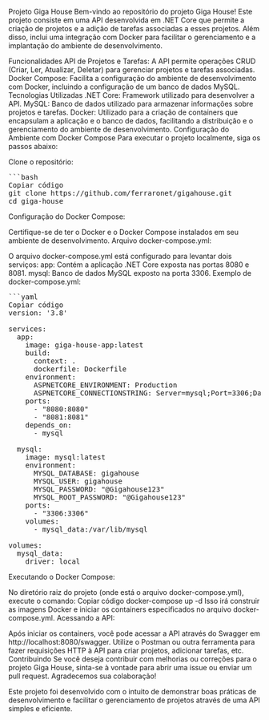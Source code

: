 Projeto Giga House
Bem-vindo ao repositório do projeto Giga House! Este projeto consiste em uma API desenvolvida em .NET Core que permite a criação de projetos e a adição de tarefas associadas a esses projetos. Além disso, inclui uma integração com Docker para facilitar o gerenciamento e a implantação do ambiente de desenvolvimento.

Funcionalidades
API de Projetos e Tarefas: A API permite operações CRUD (Criar, Ler, Atualizar, Deletar) para gerenciar projetos e tarefas associadas.
Docker Compose: Facilita a configuração do ambiente de desenvolvimento com Docker, incluindo a configuração de um banco de dados MySQL.
Tecnologias Utilizadas
.NET Core: Framework utilizado para desenvolver a API.
MySQL: Banco de dados utilizado para armazenar informações sobre projetos e tarefas.
Docker: Utilizado para a criação de containers que encapsulam a aplicação e o banco de dados, facilitando a distribuição e o gerenciamento do ambiente de desenvolvimento.
Configuração do Ambiente com Docker Compose
Para executar o projeto localmente, siga os passos abaixo:

Clone o repositório:

<pre>
```bash
Copiar código
git clone https://github.com/ferraronet/gigahouse.git
cd giga-house
</pre>

Configuração do Docker Compose:

Certifique-se de ter o Docker e o Docker Compose instalados em seu ambiente de desenvolvimento.
Arquivo docker-compose.yml:

O arquivo docker-compose.yml está configurado para levantar dois serviços:
app: Contém a aplicação .NET Core exposta nas portas 8080 e 8081.
mysql: Banco de dados MySQL exposto na porta 3306.
Exemplo de docker-compose.yml:

<pre>
```yaml
Copiar código
version: '3.8'

services:
  app:
    image: giga-house-app:latest 
    build:
      context: .
      dockerfile: Dockerfile
    environment:
      ASPNETCORE_ENVIRONMENT: Production
      ASPNETCORE_CONNECTIONSTRING: Server=mysql;Port=3306;Database=gigahouse;Uid=root;Pwd=@Gigahouse123;
    ports:
      - "8080:8080"
      - "8081:8081"
    depends_on:
      - mysql

  mysql:
    image: mysql:latest
    environment:
      MYSQL_DATABASE: gigahouse
      MYSQL_USER: gigahouse
      MYSQL_PASSWORD: "@Gigahouse123"
      MYSQL_ROOT_PASSWORD: "@Gigahouse123"
    ports:
      - "3306:3306"
    volumes:
      - mysql_data:/var/lib/mysql

volumes:
  mysql_data:
    driver: local
</pre>
Executando o Docker Compose:

No diretório raiz do projeto (onde está o arquivo docker-compose.yml), execute o comando:
Copiar código
docker-compose up -d
Isso irá construir as imagens Docker e iniciar os containers especificados no arquivo docker-compose.yml.
Acessando a API:

Após iniciar os containers, você pode acessar a API através do Swagger em http://localhost:8080/swagger.
Utilize o Postman ou outra ferramenta para fazer requisições HTTP à API para criar projetos, adicionar tarefas, etc.
Contribuindo
Se você deseja contribuir com melhorias ou correções para o projeto Giga House, sinta-se à vontade para abrir uma issue ou enviar um pull request. Agradecemos sua colaboração!

Este projeto foi desenvolvido com o intuito de demonstrar boas práticas de desenvolvimento e facilitar o gerenciamento de projetos através de uma API simples e eficiente.
